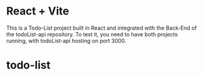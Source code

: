 # React + Vite

This is a Todo-List project built in React and integrated with the Back-End of the todoList-api repository. 
To test it, you need to have both projects running, with todoList-api hosting on port 3000.

# todo-list
